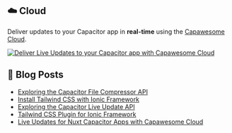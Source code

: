 <!--
# Capawesome

**Here are some ideas to get you started:**

🙋‍♀️ A short introduction - what is your organization all about?
🌈 Contribution guidelines - how can the community get involved?
👩‍💻 Useful resources - where can the community find your docs? Is there anything else the community should know?
🍿 Fun facts - what does your team eat for breakfast?
🧙 Remember, you can do mighty things with the power of [Markdown](https://docs.github.com/github/writing-on-github/getting-started-with-writing-and-formatting-on-github/basic-writing-and-formatting-syntax)
-->

## ☁️ Cloud

Deliver updates to your Capacitor app in **real-time** using the [Capawesome Cloud](https://cloud.capawesome.io/).

<div class="capawesome-z29o10a">
  <a href="https://cloud.capawesome.io/" target="_blank">
    <img alt="Deliver Live Updates to your Capacitor app with Capawesome Cloud" src="https://cloud.capawesome.io/assets/banners/cloud-deploy-real-time-app-updates.png?t=1" />
  </a>
</div>

## 📕  Blog Posts

<!-- BLOG-POST-LIST:START -->
- [Exploring the Capacitor File Compressor API](https://capawesome.io/blog/exploring-the-capacitor-file-compressor-api/)
- [Install Tailwind CSS with Ionic Framework](https://capawesome.io/blog/install-tailwind-css-with-ionic-framework/)
- [Exploring the Capacitor Live Update API](https://capawesome.io/blog/exploring-the-capacitor-live-update-api/)
- [Tailwind CSS Plugin for Ionic Framework](https://capawesome.io/blog/tailwind-css-plugin-for-ionic-framework/)
- [Live Updates for Nuxt Capacitor Apps with Capawesome Cloud](https://capawesome.io/blog/live-updates-for-nuxt-capacitor/)
<!-- BLOG-POST-LIST:END -->
